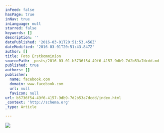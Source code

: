 ```yaml
---
inFeed: false
hasPage: true
inNav: true
inLanguage: null
starred: false
keywords: []
description: ''
datePublished: '2016-03-01T20:51:53.456Z'
dateModified: '2016-03-01T20:51:43.847Z'
author: []
title: Foto Erstkomminion
sourcePath: _posts/2016-03-01-b5736f54-49f6-4157-9db9-7d2b53a7dcdd.md
published: true
authors: []
publisher:
  name: facebook.com
  domain: www.facebook.com
  url: null
  favicon: null
url: b5736f54-49f6-4157-9db9-7d2b53a7dcdd/index.html
_context: 'http://schema.org'
_type: Article

---
```

![](https://scontent-vie1-1.xx.fbcdn.net/hphotos-xaf1/v/t1.0-9/11149396_10153258609199588_6487017755402434761_n.jpg?oh=2f133f817d890eefc5f0c59f64336eb7&oe=575BE4A6)